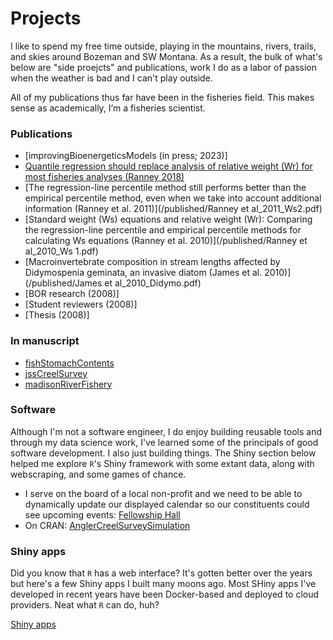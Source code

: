 Projects 
========

I like to spend my free time outside, playing in the mountains, rivers, trails, and skies around Bozeman and SW Montana. As a result, the bulk of what's below are "side proejcts" and publications, work I do as a labor of passion when the weather is bad and I can't play outside.

All of my publications thus far have been in the fisheries field. This makes sense as academically, I’m a fisheries scientist.

### Publications

* [improvingBioenergeticsModels (in press; 2023)]
* [Quantile regression should replace analysis of relative weight (Wr) for most fisheries analyses (Ranney 2018)](/waeQuantiles)
* [The regression-line percentile method still performs better than the empirical percentile method, even when we take into account additional information (Ranney et al. 2011)](/published/Ranney et al_2011_Ws2.pdf)
* [Standard weight (Ws) equations and relative weight (Wr): Comparing the regression-line percentile and empirical percentile methods for calculating Ws equations (Ranney et al. 2010)](/published/Ranney et al_2010_Ws 1.pdf) 
* [Macroinvertebrate composition in stream lengths affected by Didymospenia geminata, an invasive diatom (James et al. 2010)](/published/James et al_2010_Didymo.pdf)
* [BOR research (2008)]
* [Student reviewers (2008)]
* [Thesis (2008)]

### In manuscript

* [fishStomachContents](/fishStomachContents)
* [jssCreelSurvey](/jssCreelSurvey)
* [madisonRiverFishery](/angler_pressure)

### Software

Although I'm not a software engineer, I do enjoy building reusable tools and through my data science work, I've learned some of the principals of good software development. I also just building things. The Shiny section below helped me explore `R`'s Shiny framework with some extant data, along with webscraping, and some games of chance.

* I serve on the board of a local non-profit and we need to be able to dynamically update our displayed calendar so our constituents could see upcoming events: [Fellowship Hall](/fh)
* On CRAN: [AnglerCreelSurveySimulation](/AnglerCreelSurveySimulation)

### Shiny apps

Did you know that `R` has a web interface? It's gotten better over the years but here's a few Shiny apps I built many moons ago. Most SHiny apps I've developed in recent years have been Docker-based and deployed to cloud providers. Neat what `R` can do, huh?

[Shiny apps](/shinyApps)